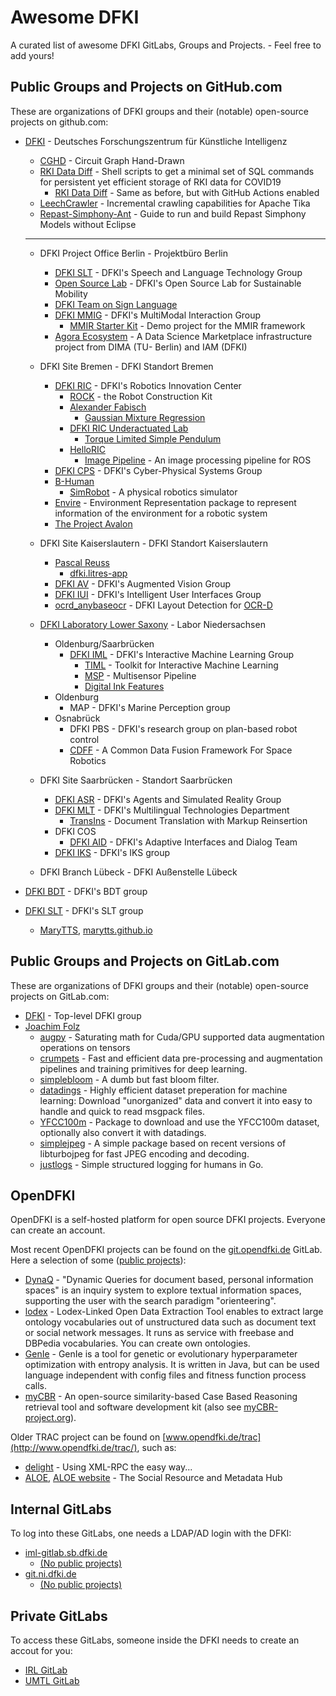 # Awesome DFKI

A curated list of awesome DFKI GitLabs, Groups and Projects. - Feel free to add yours!

## Public Groups and Projects on GitHub.com

These are organizations of DFKI groups and their (notable) open-source projects on github.com:

- [DFKI](https://github.com/DFKI) - Deutsches Forschungszentrum für Künstliche Intelligenz
	- [CGHD](https://github.com/DFKI/cghd) - Circuit Graph Hand-Drawn
	- [RKI Data Diff](https://github.com/DFKI/RKI-Data-Diff) - Shell scripts to get a minimal set of SQL commands for persistent yet efficient storage of RKI data for COVID19
		- [RKI Data Diff](https://github.com/fnogatz/RKI-Data-Diff) - Same as before, but with GitHub Actions enabled
	- [LeechCrawler](https://github.com/DFKI/leechcrawler) - Incremental crawling capabilities for Apache Tika
	- [Repast-Simphony-Ant](https://github.com/DFKI/Repast-Simphony-Ant) - Guide to run and build Repast Simphony Models without Eclipse

	---

	- DFKI Project Office Berlin - Projektbüro Berlin
		- [DFKI SLT](https://github.com/DFKI-NLP) - DFKI's Speech and Language Technology Group
		- [Open Source Lab](https://github.com/open-source-lab-DFKI) - DFKI's Open Source Lab for Sustainable Mobility
		- [DFKI Team on Sign Language](https://github.com/DFKI-SignLanguage)
		- [DFKI MMIG](https://github.com/mmig) - DFKI's MultiModal Interaction Group
			- [MMIR Starter Kit](https://github.com/mmig/mmir-starter-kit) - Demo project for the MMIR framework
		- [Agora Ecosystem](https://github.com/agora-ecosystem) - A Data Science Marketplace infrastructure project from DIMA (TU- Berlin) and IAM (DFKI)

	- DFKI Site Bremen - DFKI Standort Bremen
		- [DFKI RIC](https://github.com/dfki-ric) - DFKI's Robotics Innovation Center
			- [ROCK](https://www.rock-robotics.org/) - the Robot Construction Kit
			- [Alexander Fabisch](https://github.com/AlexanderFabisch)
				- [Gaussian Mixture Regression](https://github.com/AlexanderFabisch/gmr)
			- [DFKI RIC Underactuated Lab](https://github.com/dfki-ric-underactuated-lab)
				- [Torque Limited Simple Pendulum](https://github.com/dfki-ric-underactuated-lab/torque_limited_simple_pendulum)
			- [HelloRIC](https://github.com/helloric)
				- [Image Pipeline](https://github.com/helloric/image_pipeline) - An image processing pipeline for ROS
		- [DFKI CPS](https://github.com/DFKI-CPS) - DFKI's Cyber-Physical Systems Group
		- [B-Human](https://github.com/bhuman)
			- [SimRobot](https://github.com/bhuman/SimRobot) - A physical robotics simulator
		- [Envire](https://github.com/envire) - Environment Representation package to represent information of the environment for a robotic system
		- [The Project Avalon](https://github.com/auv-avalon)

	- DFKI Site Kaiserslautern - DFKI Standort Kaiserslautern
		- [Pascal Reuss](https://github.com/PascalReuss/)
			- [dfki.litres-app](https://github.com/PascalReuss/dfki.litres-app)
		- [DFKI AV](https://github.com/dfki-av) - DFKI's Augmented Vision Group
		- [DFKI IUI](https://github.com/dfki-iui) - DFKI's Intelligent User Interfaces Group
		- [ocrd_anybaseocr](https://github.com/OCR-D/ocrd_anybaseocr) - DFKI Layout Detection for [OCR-D](https://ocr-d.de/)

	- [DFKI Laboratory Lower Saxony](https://github.com/DFKI-NI) - Labor Niedersachsen
		- Oldenburg/Saarbrücken
			- [DFKI IML](https://github.com/DFKI-Interactive-Machine-Learning) - DFKI's Interactive Machine Learning Group
				- [TIML](https://github.com/DFKI-Interactive-Machine-Learning/TIML/) - Toolkit for Interactive Machine Learning
				- [MSP](https://github.com/DFKI-Interactive-Machine-Learning/multisensor-pipeline) - Multisensor Pipeline
				- [Digital Ink Features](https://github.com/DFKI-Interactive-Machine-Learning/ink-features)
		- Oldenburg
			- MAP - DFKI's Marine Perception group
		- Osnabrück
			- DFKI PBS - DFKI's research group on plan-based robot control
			- [CDFF](https://gitlab.com/h2020src/og3) - A Common Data Fusion Framework For Space Robotics

	- DFKI Site Saarbrücken - Standort Saarbrücken
		- [DFKI ASR](https://github.com/dfki-asr) - DFKI's Agents and Simulated Reality Group
		- [DFKI MLT](https://github.com/DFKI-MLT) - DFKI's Multilingual Technologies Department
			- [TransIns](https://github.com/DFKI-MLT/TransIns) - Document Translation with Markup Reinsertion
		- DFKI COS
			- [DFKI AID](https://github.com/DFKI-AID) - DFKI's Adaptive Interfaces and Dialog Team
		- [DFKI IKS](https://github.com/DFKI-IKS) - DFKI's IKS group

	- DFKI Branch Lübeck - DFKI Außenstelle Lübeck

- [DFKI BDT](https://github.com/DFKI-BDT) - DFKI's BDT group
- [DFKI SLT](https://github.com/DFKI-SLT) - DFKI's SLT group
	- [MaryTTS](https://github.com/marytts), [marytts.github.io](https://marytts.github.io/)


## Public Groups and Projects on GitLab.com

These are organizations of DFKI groups and their (notable) open-source projects on GitLab.com:

- [DFKI](https://gitlab.com/dfki) - Top-level DFKI group
- [Joachim Folz](https://gitlab.com/jfolz)
	- [augpy](https://gitlab.com/jfolz/augpy) - Saturating math for Cuda/GPU supported data augmentation operations on tensors
	- [crumpets](https://gitlab.com/jfolz/crumpets) - Fast and efficient data pre-processing and augmentation pipelines and training primitives for deep learning.
	- [simplebloom](https://gitlab.com/jfolz/simplebloom) - A dumb but fast bloom filter.
	- [datadings](https://gitlab.com/jfolz/datadings) - Highly efficient dataset preperation for machine learning: Download "unorganized" data and convert it into easy to handle and quick to read msgpack files.
	- [YFCC100m](https://gitlab.com/jfolz/yfcc100m) - Package to download and use the YFCC100m dataset, optionally also convert it with datadings.
	- [simplejpeg](https://gitlab.com/jfolz/simplejpeg) - A simple package based on recent versions of libturbojpeg for fast JPEG encoding and decoding.
	- [justlogs](https://gitlab.com/jfolz/justlogs) - Simple structured logging for humans in Go.

## OpenDFKI

OpenDFKI is a self-hosted platform for open source DFKI projects.
Everyone can create an account.

Most recent OpenDFKI projects can be found on the [git.opendfki.de](https://git.opendfki.de/) GitLab.
Here a selection of some ([public projects](https://git.opendfki.de/explore/projects/starred?visibility_level=20)):
- [DynaQ](https://git.opendfki.de/reuschling/dynaq) - "Dynamic Queries for document based, personal information spaces" is an inquiry system to explore textual information spaces, supporting the user with the search paradigm "orienteering".
- [lodex](https://git.opendfki.de/reuschling/lodex) - Lodex-Linked Open Data Extraction Tool enables to extract large ontology vocabularies out of unstructured data such as document text or social network messages. It runs as service with freebase and DBPedia vocabularies. You can create own ontologies.
- [GenIe](https://git.opendfki.de/reuschling/genie) - GenIe is a tool for genetic or evolutionary hyperparameter optimization with entropy analysis. It is written in Java, but can be used language independent with config files and fitness function process calls.
- [myCBR](https://git.opendfki.de/mycbr) - An open-source similarity-based Case Based Reasoning retrieval tool and software development kit (also see [myCBR-project.org](http://mycbr-project.org/)).

Older TRAC project can be found on [www.opendfki.de/trac](http://www.opendfki.de/trac/), such as:
- [delight](https://delight.opendfki.de/trac/) - Using XML-RPC the easy way...
- [ALOE](https://aloe.opendfki.de/), [ALOE website](http://aloe-project.de/) - The Social Resource and Metadata Hub


## Internal GitLabs

To log into these GitLabs, one needs a LDAP/AD login with the DFKI:

- [iml-gitlab.sb.dfki.de](https://iml-gitlab.sb.dfki.de/)
	- [(No public projects)](https://iml-gitlab.sb.dfki.de/explore/projects/starred?visibility_level=20)
- [git.ni.dfki.de](https://git.ni.dfki.de)
	- [(No public projects)](https://git.ni.dfki.de/explore?sort=name_asc&visibility_level=20)

## Private GitLabs

To access these GitLabs, someone inside the DFKI needs to create an accout for you:

- [IRL GitLab](https://irl-git.dfki.de/)
- [UMTL GitLab](https://umtl-git.dfki.de/)
